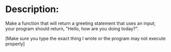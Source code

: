 # Description:
Make a function that will return a greeting statement that uses an input; your program should return, "Hello, <name> how are you doing today?".

[Make sure you type the exact thing I wrote or the program may not execute properly]